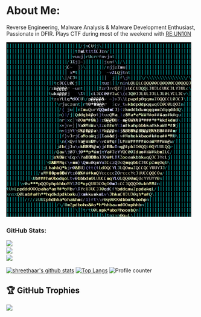 # About Me:
Reverse Engineering, Malware Analysis & Malware Development Enthusiast, Passionate in DFIR. Plays CTF during most of the weekend with [RE:UN10N](https://x.com/reun10n_)

![malware](malwareeee.gif)

### GitHub Stats:
![](https://github-readme-stats.vercel.app/api?username=shreethaar&theme=shadow_blue&hide_border=false&include_all_commits=true&count_private=false)<br/>
![](https://github-readme-streak-stats.herokuapp.com/?user=shreethaar&theme=shadow_blue&hide_border=false)<br/>
![](https://github-readme-stats.vercel.app/api/top-langs/?username=shreethaar&theme=shadow_blue&hide_border=false&include_all_commits=true&count_private=false&layout=compact)


[![shreethaar's github stats](https://github-readme-stats.vercel.app/api?username=shreethaar&theme=react)](https://github.com/anuraghazra/github-readme-stats)
[![Top Langs](https://github-readme-stats.vercel.app/api/top-langs/?username=shreethaar&theme=react&layout=compact)](https://github.com/anuraghazra/github-readme-stats)
![Profile counter](https://komarev.com/ghpvc/?username=shreethaar&color=blue)

## 🏆 GitHub Trophies
![](https://github-profile-trophy.vercel.app/?username=shreethaar&theme=radical&no-frame=false&no-bg=true&margin-w=4)

